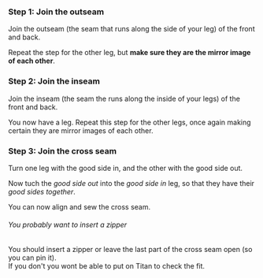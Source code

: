 ### Step 1: Join the outseam

Join the outseam (the seam that runs along the side of your leg) of the front and back.

Repeat the step for the other leg, but **make sure they are the mirror image of each other**.

### Step 2: Join the inseam

Join the inseam (the seam the runs along the inside of your legs) of the front and back.

You now have a leg. Repeat this step for the other legs, once again making certain they are mirror images of each other.

### Step 3: Join the cross seam

Turn one leg with the good side in, and the other with the good side out.

Now tuch the *good side out* into the *good side in* leg, so that they have their *good sides together*.

You can now align and sew the cross seam.

<Note>

###### You probably want to insert a zipper

You should insert a zipper or leave the last part of the cross seam open (so you can pin it).\
If you don't you wont be able to put on Titan to check the fit.

</Note>
